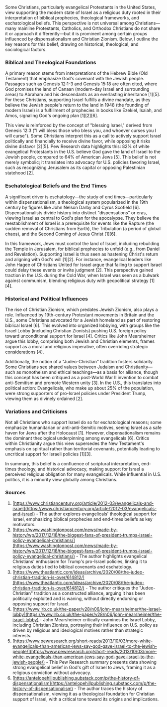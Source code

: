Some Christians, particularly evangelical Protestants in the United States, view supporting the modern state of Israel as a religious duty rooted in their interpretation of biblical prophecies, theological frameworks, and eschatological beliefs. This perspective is not universal among Christians—many mainline Protestants, Catholics, and Orthodox Christians do not share it or approach it differently—but it is prominent among certain groups influenced by dispensationalism and Christian Zionism. Below, I outline the key reasons for this belief, drawing on historical, theological, and sociological factors.

### Biblical and Theological Foundations
A primary reason stems from interpretations of the Hebrew Bible (Old Testament) that emphasize God's covenant with the Jewish people. Passages such as Genesis 12:1-3 and Genesis 15:18 are often cited, where God promises the land of Canaan (modern-day Israel and surrounding areas) to Abraham and his descendants as an everlasting inheritance [1][5]. For these Christians, supporting Israel fulfills a divine mandate, as they believe the Jewish people's return to the land in 1948 (the founding of modern Israel) is a fulfillment of prophecies in books like Ezekiel, Isaiah, and Amos, signaling God's ongoing plan [1][2][6].

This view is reinforced by the concept of "blessing Israel," derived from Genesis 12:3 ("I will bless those who bless you, and whoever curses you I will curse"). Some Christians interpret this as a call to actively support Israel politically and financially to receive divine favor, while opposing it risks divine disfavor [2][5]. Pew Research data highlights this: 82% of white evangelical Protestants in the U.S. believe God gave the land of Israel to the Jewish people, compared to 64% of American Jews [5]. This belief is not merely symbolic; it translates into advocacy for U.S. policies favoring Israel, such as recognizing Jerusalem as its capital or opposing Palestinian statehood [2].

### Eschatological Beliefs and the End Times
A significant driver is eschatology—the study of end times—particularly within dispensationalism, a theological system popularized in the 19th century by figures like John Nelson Darby and Cyrus Scofield [6]. Dispensationalists divide history into distinct "dispensations" or eras, viewing Israel as central to God's plan for the apocalypse. They believe the reestablishment of Israel is a prerequisite for events like the Rapture (the sudden removal of Christians from Earth), the Tribulation (a period of global chaos), and the Second Coming of Jesus Christ [1][6].

In this framework, Jews must control the land of Israel, including rebuilding the Temple in Jerusalem, for biblical prophecies to unfold (e.g., from Daniel and Revelation). Supporting Israel is thus seen as hastening Christ's return and aligning with God's will [1][2]. For instance, evangelical leaders like John Hagee of Christians United for Israel argue that failing to support Israel could delay these events or invite judgment [2]. This perspective gained traction in the U.S. during the Cold War, when Israel was seen as a bulwark against communism, blending religious duty with geopolitical strategy [1][4].

### Historical and Political Influences
The rise of Christian Zionism, which predates Jewish Zionism, also plays a role. Influenced by 19th-century Protestant movements in Britain and the U.S., some Christians advocated for a Jewish homeland as part of restoring biblical Israel [6]. This evolved into organized lobbying, with groups like the Israel Lobby (including Christian Zionists) pushing U.S. foreign policy toward unconditional support for Israel [4]. Critics like John Mearsheimer argue this lobby, comprising both Jewish and Christian elements, frames support as a moral and religious imperative, often overriding strategic considerations [4].

Additionally, the notion of a "Judeo-Christian" tradition fosters solidarity. Some Christians see shared values between Judaism and Christianity—such as monotheism and ethical teachings—as a basis for alliance, though this concept has been critiqued as a post-World War II invention to combat anti-Semitism and promote Western unity [3]. In the U.S., this translates into political action: Evangelicals, who make up about 25% of the population, were strong supporters of pro-Israel policies under President Trump, viewing them as divinely ordained [2].

### Variations and Criticisms
Not all Christians who support Israel do so for eschatological reasons; some emphasize humanitarian or anti-anti-Semitic motives, seeing Israel as a safe haven for Jews after the Holocaust [1]. However, dispensationalism remains the dominant theological underpinning among evangelicals [6]. Critics within Christianity argue this view supersedes the New Testament's emphasis on spiritual rather than territorial covenants, potentially leading to uncritical support for Israeli policies [1][3].

In summary, this belief is a confluence of scriptural interpretation, end-times theology, and historical advocacy, making support for Israel a perceived religious obligation for many evangelicals. While influential in U.S. politics, it is a minority view globally among Christians.

### Sources
1. [https://www.christiancentury.org/article/2012-03/evangelicals-and-israel](https://www.christiancentury.org/article/2012-03/evangelicals-and-israel) - The author explores evangelicals' theological support for Israel, emphasizing biblical prophecies and end-times beliefs as key motivators.  
2. [https://www.washingtonpost.com/news/made-by-history/wp/2017/12/18/the-biggest-fans-of-president-trumps-israel-policy-evangelical-christians/](https://www.washingtonpost.com/news/made-by-history/wp/2017/12/18/the-biggest-fans-of-president-trumps-israel-policy-evangelical-christians/) - The author highlights evangelical Christians' enthusiasm for Trump's pro-Israel policies, linking it to religious duties tied to biblical covenants and eschatology.  
3. [https://www.theatlantic.com/ideas/archive/2020/08/the-judeo-christian-tradition-is-over/614812/](https://www.theatlantic.com/ideas/archive/2020/08/the-judeo-christian-tradition-is-over/614812/) - The author critiques the "Judeo-Christian" tradition as a constructed alliance, arguing it has been politically exploited and is waning, without directly endorsing or opposing support for Israel.  
4. [https://www.lrb.co.uk/the-paper/v28/n06/john-mearsheimer/the-israel-lobby](https://www.lrb.co.uk/the-paper/v28/n06/john-mearsheimer/the-israel-lobby) - John Mearsheimer critically examines the Israel Lobby, including Christian Zionists, portraying their influence on U.S. policy as driven by religious and ideological motives rather than strategic interests.  
5. [https://www.pewresearch.org/short-reads/2013/10/03/more-white-evangelicals-than-american-jews-say-god-gave-israel-to-the-jewish-people/](https://www.pewresearch.org/short-reads/2013/10/03/more-white-evangelicals-than-american-jews-say-god-gave-israel-to-the-jewish-people/) - This Pew Research summary presents data showing strong evangelical belief in God's gift of Israel to Jews, framing it as a religious conviction without advocacy.  
6. [https://antelopehillpublishing.substack.com/p/the-history-of-dispensationalism](https://antelopehillpublishing.substack.com/p/the-history-of-dispensationalism) - The author traces the history of dispensationalism, viewing it as a theological foundation for Christian support of Israel, with a critical tone toward its origins and implications.
